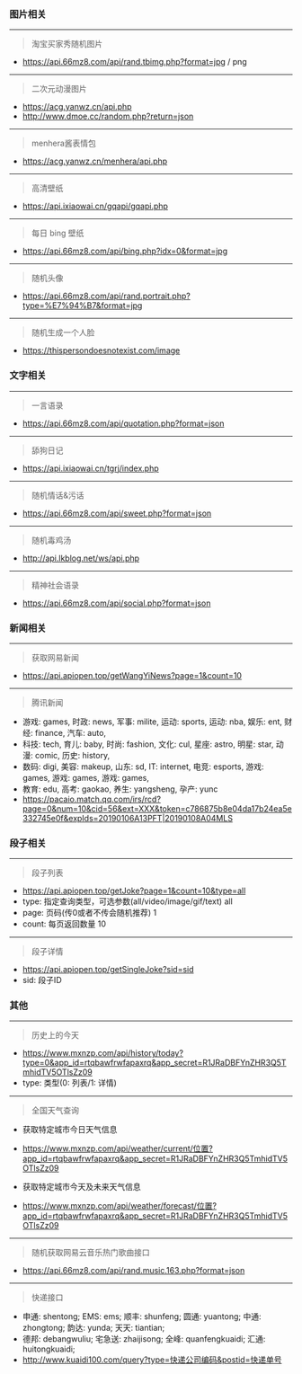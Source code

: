 ### 图片相关
* * *
> 淘宝买家秀随机图片
+ https://api.66mz8.com/api/rand.tbimg.php?format=jpg / png

* * *
> 二次元动漫图片
+ https://acg.yanwz.cn/api.php
+ http://www.dmoe.cc/random.php?return=json

* * *
> menhera酱表情包
+ https://acg.yanwz.cn/menhera/api.php

* * *
> 高清壁纸
+ https://api.ixiaowai.cn/gqapi/gqapi.php

* * *
> 每日 bing 壁纸
+ https://api.66mz8.com/api/bing.php?idx=0&format=jpg

* * *
> 随机头像
+ https://api.66mz8.com/api/rand.portrait.php?type=%E7%94%B7&format=jpg

* * *
> 随机生成一个人脸
+ https://thispersondoesnotexist.com/image


### 文字相关
* * *
> 一言语录
+ https://api.66mz8.com/api/quotation.php?format=json

* * *
> 舔狗日记
+ https://api.ixiaowai.cn/tgrj/index.php

* * *
> 随机情话&污话
+ https://api.66mz8.com/api/sweet.php?format=json

* * *
> 随机毒鸡汤
+ http://api.lkblog.net/ws/api.php

* * *
> 精神社会语录
+ https://api.66mz8.com/api/social.php?format=json


### 新闻相关
* * *
> 获取网易新闻
+ https://api.apiopen.top/getWangYiNews?page=1&count=10

* * *
> 腾讯新闻
+ 游戏: games, 时政: news, 军事: milite, 运动: sports, 运动: nba, 娱乐: ent, 财经: finance, 汽车: auto,
+ 科技: tech, 育儿: baby, 时尚: fashion, 文化: cul, 星座: astro, 明星: star, 动漫: comic, 历史: history,
+ 数码: digi, 美容: makeup, 山东: sd, IT: internet, 电竞: esports, 游戏: games, 游戏: games, 游戏: games, 
+ 教育: edu, 高考: gaokao, 养生: yangsheng, 孕产: yunc
+ https://pacaio.match.qq.com/irs/rcd?page=0&num=10&cid=56&ext=XXX&token=c786875b8e04da17b24ea5e332745e0f&expIds=20190106A13PFT|20190108A04MLS


### 段子相关
* * *
> 段子列表
+ https://api.apiopen.top/getJoke?page=1&count=10&type=all
+ type: 指定查询类型，可选参数(all/video/image/gif/text) all
+ page: 页码(传0或者不传会随机推荐) 1
+ count: 每页返回数量 10

* * *
> 段子详情
+ https://api.apiopen.top/getSingleJoke?sid=sid
+ sid: 段子ID


### 其他
* * *
> 历史上的今天
+ https://www.mxnzp.com/api/history/today?type=0&app_id=rtqbawfrwfapaxrq&app_secret=R1JRaDBFYnZHR3Q5TmhidTV5OTlsZz09
+ type: 类型(0: 列表/1: 详情)

* * *
> 全国天气查询
+ 获取特定城市今日天气信息
+ https://www.mxnzp.com/api/weather/current/位置?app_id=rtqbawfrwfapaxrq&app_secret=R1JRaDBFYnZHR3Q5TmhidTV5OTlsZz09

+ 获取特定城市今天及未来天气信息
+ https://www.mxnzp.com/api/weather/forecast/位置?app_id=rtqbawfrwfapaxrq&app_secret=R1JRaDBFYnZHR3Q5TmhidTV5OTlsZz09

* * *
> 随机获取网易云音乐热门歌曲接口
+ https://api.66mz8.com/api/rand.music.163.php?format=json

* * *
> 快递接口
+ 申通: shentong; EMS: ems; 顺丰: shunfeng; 圆通: yuantong; 中通: zhongtong; 韵达: yunda; 天天: tiantian;
+ 德邦: debangwuliu; 宅急送: zhaijisong; 全峰: quanfengkuaidi; 汇通: huitongkuaidi;
+ http://www.kuaidi100.com/query?type=快递公司编码&postid=快递单号